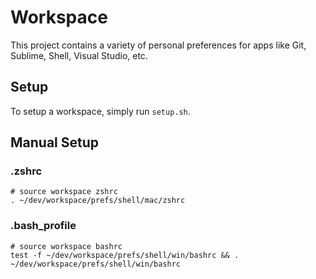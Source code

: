 # Workspace

This project contains a variety of personal preferences for apps like Git, Sublime, Shell, Visual Studio, etc.


## Setup

To setup a workspace, simply run `setup.sh`.

## Manual Setup

### .zshrc
```
# source workspace zshrc
. ~/dev/workspace/prefs/shell/mac/zshrc
```

### .bash_profile
```
# source workspace bashrc
test -f ~/dev/workspace/prefs/shell/win/bashrc && . ~/dev/workspace/prefs/shell/win/bashrc
```
